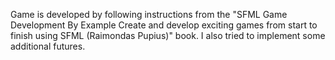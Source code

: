 Game is developed by following instructions from the "SFML Game Development By Example  Create and develop exciting games from start to finish using SFML (Raimondas Pupius)"
book. I also tried to implement some additional futures.

